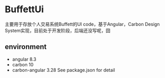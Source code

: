 # BuffettUi
主要用于存放个人交易系统Buffett的UI code，基于Angular，Carbon Design System实现，目前处于开发阶段，后端还没写呢，囧

## environment
* angular 8.3
* carbon 10
* carbon-angular 3.28
See package.json for detail


